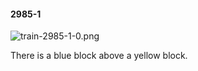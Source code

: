 #### 2985-1
![train-2985-1-0.png](https://github.com/lil-lab/nlvr/raw/master/nlvr/train/images/78/train-2985-1-0.png "train-2985-1-0.png")

There is a blue block above a yellow block.